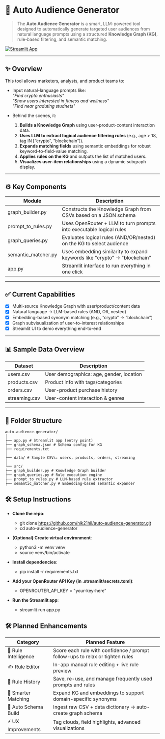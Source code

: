 # 🧠 Auto Audience Generator

> The **Auto Audience Generator** is a smart, LLM-powered tool designed to automatically generate targeted user audiences from natural language prompts using a structured **Knowledge Graph (KG)**, rule-based filtering, and semantic matching.

[![Streamlit App](https://img.shields.io/badge/Live_App-Click_to_Launch-00bfff?logo=streamlit)](https://auto-audience-generator-22sdvxi3phzzen5a4bulnw.streamlit.app/)

---

## ✨ Overview

This tool allows marketers, analysts, and product teams to:

- Input natural-language prompts like:  
  _"Find crypto enthusiasts"_  
  _"Show users interested in fitness and wellness"_  
  _"Find near graduting studnets"_

- Behind the scenes, it:
  1. **Builds a Knowledge Graph** using user-product-content interaction data.
  2. **Uses LLM to extract logical audience filtering rules** (e.g., age > 18, tag IN [“crypto”, “blockchain”]).
  3. **Expands matching fields** using semantic embeddings for robust keyword-to-field-value matching.
  4. **Applies rules on the KG** and outputs the list of matched users.
  5. **Visualizes user-item relationships** using a dynamic subgraph display.

---

## ⚙️ Key Components

| Module               | Description                                                               |
|--------------------|-----------------------------------------------------------------------------|
| graph_builder.py   | Constructs the Knowledge Graph from CSVs based on a JSON schema             |
| prompt_to_rules.py | Uses OpenRouter + LLM to turn prompts into executable logical rules         |
| graph_queries.py   | Evaluates logical rules (AND/OR/nested) on the KG to select audience        |
| semantic_matcher.py| Uses embedding similarity to expand keywords like "crypto" → "blockchain"   |
| app.py             | Streamlit interface to run everything in one click                          |

---

## ✅ Current Capabilities

- [x] Multi-source Knowledge Graph with user/product/content data
- [x] Natural language → LLM-based rules (AND, OR, nested)
- [x] Embedding-based synonym matching (e.g., “crypto” → “blockchain”)
- [x] Graph subvisualization of user-to-interest relationships
- [x] Streamlit UI to demo everything end-to-end

---

## 📊 Sample Data Overview

| Dataset       | Description                              |
| ------------- | ---------------------------------------- |
| users.csv     | User demographics: age, gender, location |
| products.csv  | Product info with tags/categories        |
| orders.csv    | User-product purchase history            |
| streaming.csv | User-content interaction & genres        |

---

## 📁 Folder Structure

```
auto-audience-generator/
│
├── app.py # Streamlit app (entry point)
├── graph_schema.json # Schema config for KG
├── requirements.txt
│
├── data/ # Sample CSVs: users, products, orders, streaming
│
└── src/
├── graph_builder.py # Knowledge Graph builder
├── graph_queries.py # Rule execution engine
├── prompt_to_rules.py # LLM-based rule extractor
├── semantic_matcher.py # Embedding-based semantic expander
```

## 🛠️ Setup Instructions
- **Clone the repo**:
  - git clone https://github.com/nik21hil/auto-audience-generator.git
  - cd auto-audience-generator
- **(Optional) Create virtual environment**:
  - python3 -m venv venv
  - source venv/bin/activate

- **Install dependencies**:
  - pip install -r requirements.txt

- **Add your OpenRouter API Key (in .streamlit/secrets.toml)**:
  - OPENROUTER_API_KEY = "your-key-here"

- **Run the Streamlit app**:
  - streamlit run app.py

## 🛠️ Planned Enhancements

| Category              | Planned Feature                                                                 |
|------------------------|----------------------------------------------------------------------------------|
| 🔄 Rule Intelligence   | Score each rule with confidence / prompt follow-ups to relax or tighten rules   |
| ✍️ Rule Editor         | In-app manual rule editing + live rule preview                                  |
| 💾 Rule History        | Save, re-use, and manage frequently used prompts and rules                      |
| 🧠 Smarter Matching     | Expand KG and embeddings to support domain-specific synonyms                    |
| 🧩 Auto Schema Build   | Ingest raw CSV + data dictionary → auto-create graph schema                     |
| ⚡ UX Improvements     | Tag clouds, field highlights, advanced visualizations                           |




